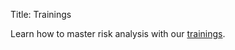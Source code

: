 Title: Trainings

Learn how to master risk analysis with our
[trainings](https://www.eventbrite.com/o/cases-13225622809).
